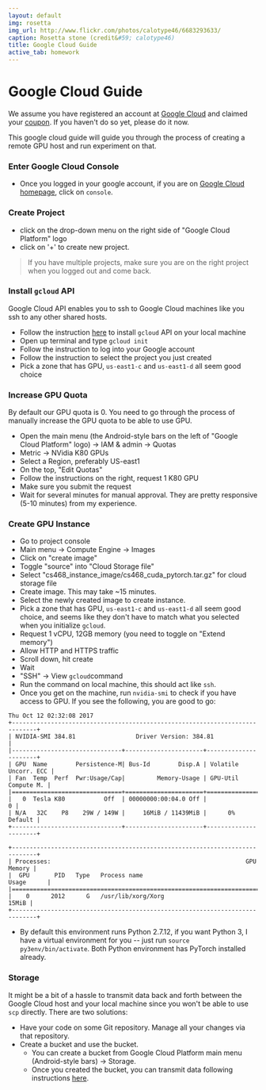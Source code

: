 ```yaml
---
layout: default
img: rosetta
img_url: http://www.flickr.com/photos/calotype46/6683293633/
caption: Rosetta stone (credit&#59; calotype46)
title: Google Cloud Guide 
active_tab: homework
---
```


<span class="text-muted">Google Cloud Guide
=============================================================

We assume you have registered an account at [Google Cloud](cloud.google.com) and claimed your [coupon](https://piazza.com/class/j76xui0plyx2my?cid=6). If you haven't do so yet, please do it now.

This google cloud guide will guide you through the process of creating a remote GPU host and run experiment on that.

### Enter Google Cloud Console 
+ Once you logged in your google account, if you are on [Google Cloud homepage](cloud.google.com), click on `console`.

### Create Project
+ click on the drop-down menu on the right side of "Google Cloud Platform" logo
+ click on '+' to create new project.

> If you have multiple projects, make sure you are on the right project when you logged out and come back.

### Install `gcloud` API

Google Cloud API enables you to ssh to Google Cloud machines like you ssh to any other shared hosts.

+ Follow the instruction [here](https://cloud.google.com/sdk/downloads) to install `gcloud` API on your local machine
+ Open up terminal and type `gcloud init`
+ Follow the instruction to log into your Google account
+ Follow the instruction to select the project you just created
+ Pick a zone that has GPU, `us-east1-c` and `us-east1-d` all seem good choice

### Increase GPU Quota

By default our GPU quota is 0. You need to go through the process of manually increase the GPU quota to be able to use GPU.

+ Open the main menu (the Android-style bars on the left of "Google Cloud Platform" logo) -> IAM & admin -> Quotas
+ Metric -> NVidia K80 GPUs
+ Select a Region, preferably US-east1
+ On the top, "Edit Quotas"
+ Follow the instructions on the right, request 1 K80 GPU
+ Make sure you submit the request
+ Wait for several minutes for manual approval. They are pretty responsive (5-10 minutes) from my experience.

### Create GPU Instance
+ Go to project console
+ Main menu -> Compute Engine -> Images
+ Click on "create image"
+ Toggle "source" into "Cloud Storage file"
+ Select "cs468_instance_image/cs468_cuda_pytorch.tar.gz" for cloud storage file
+ Create image. This may take ~15 minutes.
+ Select the newly created image to create instance.
+ Pick a zone that has GPU, `us-east1-c` and `us-east1-d` all seem good choice, and seems like they don't have to match what you selected when you initialize `gcloud`.
+ Request 1 vCPU, 12GB memory (you need to toggle on "Extend memory")
+ Allow HTTP and HTTPS traffic
+ Scroll down, hit create
+ Wait
+ "SSH" -> View `gcloud`command
+ Run the command on local machine, this should act like `ssh`.
+ Once you get on the machine, run `nvidia-smi` to check if you have access to GPU. If you see the following, you are good to go:

```
Thu Oct 12 02:32:08 2017
+-----------------------------------------------------------------------------+
| NVIDIA-SMI 384.81                 Driver Version: 384.81                    |
|-------------------------------+----------------------+----------------------+
| GPU  Name        Persistence-M| Bus-Id        Disp.A | Volatile Uncorr. ECC |
| Fan  Temp  Perf  Pwr:Usage/Cap|         Memory-Usage | GPU-Util  Compute M. |
|===============================+======================+======================|
|   0  Tesla K80           Off  | 00000000:00:04.0 Off |                    0 |
| N/A   32C    P8    29W / 149W |     16MiB / 11439MiB |      0%      Default |
+-------------------------------+----------------------+----------------------+

+-----------------------------------------------------------------------------+
| Processes:                                                       GPU Memory |
|  GPU       PID   Type   Process name                             Usage      |
|=============================================================================|
|    0      2012      G   /usr/lib/xorg/Xorg                            15MiB |
+-----------------------------------------------------------------------------+
```

+ By default this environment runs Python 2.7.12, if you want Python 3, I have a virtual environment for you -- just run `source py3env/bin/activate`. Both Python environment has PyTorch installed already.

### Storage

It might be a bit of a hassle to transmit data back and forth between the Google Cloud host and your local machine since you won't be able to use `scp` directly. There are two solutions:

+ Have your code on some Git repository. Manage all your changes via that repository.
+ Create a bucket and use the bucket.
  * You can create a bucket from Google Cloud Platform main menu (Android-style bars) -> Storage.
  * Once you created the bucket, you can transmit data following instructions [here](https://cloud.google.com/storage/docs/quickstart-gsutil#create).

